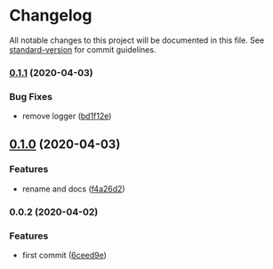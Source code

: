 # Changelog

All notable changes to this project will be documented in this file. See [standard-version](https://github.com/conventional-changelog/standard-version) for commit guidelines.

### [0.1.1](https://github.com/w4rlock/base-serverless-plugin/compare/0.1.0...0.1.1) (2020-04-03)


### Bug Fixes

* remove logger ([bd1f12e](https://github.com/w4rlock/base-serverless-plugin/commit/bd1f12e0afb7e1fc42039723238f498264d793bb))

## [0.1.0](https://github.com/w4rlock/base-serverless-plugin/compare/0.0.2...0.1.0) (2020-04-03)


### Features

* rename and docs ([f4a26d2](https://github.com/w4rlock/base-serverless-plugin/commit/f4a26d287a91df3c9fbc0a875065c3d5162241e5))

### 0.0.2 (2020-04-02)


### Features

* first commit ([6ceed9e](https://github.com/w4rlock/base-serverless-plugin/commit/6ceed9e95a564f8c2c2a99680a420f9f9476a07e))
